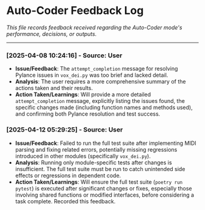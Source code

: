 # Auto-Coder Feedback Log

*This file records feedback received regarding the Auto-Coder mode's performance, decisions, or outputs.*

---

<!-- Append feedback entries below -->
<!-- Format:
### [YYYY-MM-DD HH:MM:SS] - Source: [User/Mode/System]
- **Issue/Feedback**: [Description of the feedback]
- **Analysis**: [Brief analysis of the feedback]
- **Action Taken/Learnings**: [How the feedback was addressed or what was learned]
-->

### [2025-04-08 10:24:16] - Source: User
- **Issue/Feedback**: The `attempt_completion` message for resolving Pylance issues in `vox_dei.py` was too brief and lacked detail.
- **Analysis**: The user requires a more comprehensive summary of the actions taken and their results.
- **Action Taken/Learnings**: Will provide a more detailed `attempt_completion` message, explicitly listing the issues found, the specific changes made (including function names and methods used), and confirming both Pylance resolution and test success.

### [2025-04-12 05:29:25] - Source: User
- **Issue/Feedback**: Failed to run the full test suite after implementing MIDI parsing and fixing related errors, potentially missing regressions introduced in other modules (specifically `vox_dei.py`).
- **Analysis**: Running only module-specific tests after changes is insufficient. The full test suite must be run to catch unintended side effects or regressions in dependent code.
- **Action Taken/Learnings**: Will ensure the full test suite (`poetry run pytest`) is executed after significant changes or fixes, especially those involving shared functions or modified interfaces, before considering a task complete. Recorded this feedback.